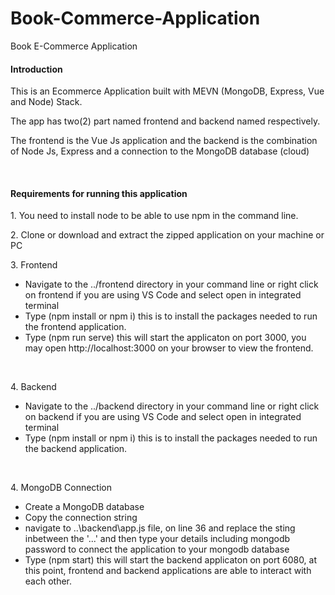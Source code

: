 # Book-Commerce-Application
Book E-Commerce Application

<h4>Introduction</h4>
<p>This is an Ecommerce Application built with MEVN (MongoDB, Express, Vue and Node) Stack.</p>
<p>The app has two(2) part named frontend and backend named respectively.</p>
<p>The frontend is the Vue Js application and the backend is the combination of Node Js, Express and a connection to the MongoDB database (cloud)</p>
<br />

<h4>Requirements for running this application</h4>
<p>1. You need to install node to be able to use npm in the command line.</p>
<p>2. Clone or download and extract the zipped application on your machine or PC</p>
<p>3. Frontend</p>
<p><ul>
    <li>Navigate to the ../frontend  directory in your command line or right click on frontend if you are using VS Code and select open in integrated terminal</li>
    <li>Type (npm install or npm i) this is to install the packages needed to run the frontend application.</li>
    <li>Type (npm run serve) this will start the applicaton on port 3000, you may open http://localhost:3000 on your browser to view the frontend.
    </ul>
</p>
<br />

<p>4. Backend</p>
<p><ul>
    <li>Navigate to the ../backend  directory in your command line or right click on backend if you are using VS Code and select open in integrated terminal</li>
    <li>Type (npm install or npm i) this is to install the packages needed to run the backend application.</li>
    </ul>
</p>
<br />
<p>4. MongoDB Connection</p>
<p><ul>
    <li>Create a MongoDB database</li>
    <li>Copy the connection string</li>
    <li>navigate to ..\backend\app.js file, on line 36 and replace the sting inbetween the '...' and then type your details including mongodb password to connect 
      the application to your mongodb database
    </li>
    <li>Type (npm start) this will start the backend applicaton on port 6080, at this point, frontend and backend applications are able to interact with each other.</li>
    </ul>
</p>

